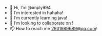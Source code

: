 - 👋 Hi, I’m @imply994
- 👀 I’m interested in hahaha!
- 🌱 I’m currently learning java!
- 💞️ I’m looking to collaborate on !
- 📫 How to reach me 2931989689@qq.com!

<!---
imply994/imply994 is a ✨ special ✨ repository because its `0718.md` (this file) appears on your GitHub profile.
You can click the Preview link to take a look at your changes.
--->
